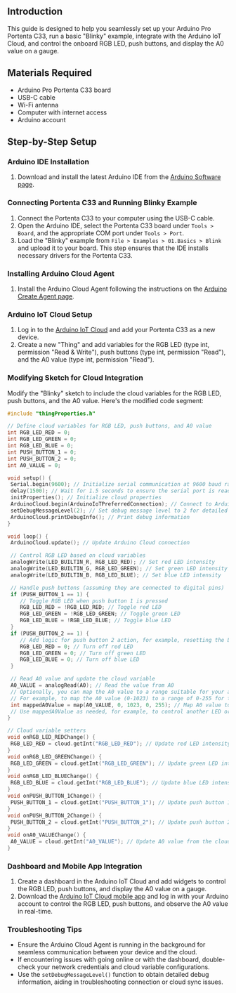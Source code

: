 ## Introduction
This guide is designed to help you seamlessly set up your Arduino Pro Portenta C33, run a basic "Blinky" example, integrate with the Arduino IoT Cloud, and control the onboard RGB LED, push buttons, and display the A0 value on a gauge.

## Materials Required
- Arduino Pro Portenta C33 board
- USB-C cable
- Wi-Fi antenna
- Computer with internet access
- Arduino account

## Step-by-Step Setup

### Arduino IDE Installation
1. Download and install the latest Arduino IDE from the [Arduino Software page](https://www.arduino.cc/en/software).

### Connecting Portenta C33 and Running Blinky Example
1. Connect the Portenta C33 to your computer using the USB-C cable.
2. Open the Arduino IDE, select the Portenta C33 board under `Tools > Board`, and the appropriate COM port under `Tools > Port`.
3. Load the "Blinky" example from `File > Examples > 01.Basics > Blink` and upload it to your board. This step ensures that the IDE installs necessary drivers for the Portenta C33.

### Installing Arduino Cloud Agent
1. Install the Arduino Cloud Agent following the instructions on the [Arduino Create Agent page](https://create.arduino.cc/getting-started/plugin/installation).

### Arduino IoT Cloud Setup
1. Log in to the [Arduino IoT Cloud](https://create.arduino.cc/) and add your Portenta C33 as a new device.
2. Create a new "Thing" and add variables for the RGB LED (type int, permission "Read & Write"), push buttons (type int, permission "Read"), and the A0 value (type int, permission "Read").

### Modifying Sketch for Cloud Integration
Modify the "Blinky" sketch to include the cloud variables for the RGB LED, push buttons, and the A0 value. Here's the modified code segment:

```cpp
#include "thingProperties.h"

// Define cloud variables for RGB LED, push buttons, and A0 value
int RGB_LED_RED = 0;
int RGB_LED_GREEN = 0;
int RGB_LED_BLUE = 0;
int PUSH_BUTTON_1 = 0;
int PUSH_BUTTON_2 = 0;
int A0_VALUE = 0;

void setup() {
 Serial.begin(9600); // Initialize serial communication at 9600 baud rate
 delay(1500); // Wait for 1.5 seconds to ensure the serial port is ready
 initProperties(); // Initialize cloud properties
 ArduinoCloud.begin(ArduinoIoTPreferredConnection); // Connect to Arduino IoT Cloud
 setDebugMessageLevel(2); // Set debug message level to 2 for detailed logs
 ArduinoCloud.printDebugInfo(); // Print debug information
}

void loop() {
 ArduinoCloud.update(); // Update Arduino Cloud connection

 // Control RGB LED based on cloud variables
 analogWrite(LED_BUILTIN_R, RGB_LED_RED); // Set red LED intensity
 analogWrite(LED_BUILTIN_G, RGB_LED_GREEN); // Set green LED intensity
 analogWrite(LED_BUILTIN_B, RGB_LED_BLUE); // Set blue LED intensity

 // Handle push buttons (assuming they are connected to digital pins)
 if (PUSH_BUTTON_1 == 1) {
    // Toggle RGB LED when push button 1 is pressed
    RGB_LED_RED = !RGB_LED_RED; // Toggle red LED
    RGB_LED_GREEN = !RGB_LED_GREEN; // Toggle green LED
    RGB_LED_BLUE = !RGB_LED_BLUE; // Toggle blue LED
 }
 if (PUSH_BUTTON_2 == 1) {
    // Add logic for push button 2 action, for example, resetting the LED
    RGB_LED_RED = 0; // Turn off red LED
    RGB_LED_GREEN = 0; // Turn off green LED
    RGB_LED_BLUE = 0; // Turn off blue LED
 }

 // Read A0 value and update the cloud variable
 A0_VALUE = analogRead(A0); // Read the value from A0
 // Optionally, you can map the A0 value to a range suitable for your application
 // For example, to map the A0 value (0-1023) to a range of 0-255 for the LED
 int mappedA0Value = map(A0_VALUE, 0, 1023, 0, 255); // Map A0 value to 0-255
 // Use mappedA0Value as needed, for example, to control another LED or component
}

// Cloud variable setters
void onRGB_LED_REDChange() {
 RGB_LED_RED = cloud.getInt("RGB_LED_RED"); // Update red LED intensity from the cloud
}
void onRGB_LED_GREENChange() {
 RGB_LED_GREEN = cloud.getInt("RGB_LED_GREEN"); // Update green LED intensity from the cloud
}
void onRGB_LED_BLUEChange() {
 RGB_LED_BLUE = cloud.getInt("RGB_LED_BLUE"); // Update blue LED intensity from the cloud
}
void onPUSH_BUTTON_1Change() {
 PUSH_BUTTON_1 = cloud.getInt("PUSH_BUTTON_1"); // Update push button 1 state from the cloud
}
void onPUSH_BUTTON_2Change() {
 PUSH_BUTTON_2 = cloud.getInt("PUSH_BUTTON_2"); // Update push button 2 state from the cloud
}
void onA0_VALUEChange() {
 A0_VALUE = cloud.getInt("A0_VALUE"); // Update A0 value from the cloud
}

```

### Dashboard and Mobile App Integration
1. Create a dashboard in the Arduino IoT Cloud and add widgets to control the RGB LED, push buttons, and display the A0 value on a gauge.
2. Download the [Arduino IoT Cloud mobile app](https://www.arduino.cc/en/software) and log in with your Arduino account to control the RGB LED, push buttons, and observe the A0 value in real-time.

### Troubleshooting Tips
- Ensure the Arduino Cloud Agent is running in the background for seamless communication between your device and the cloud.
- If encountering issues with going online or with the dashboard, double-check your network credentials and cloud variable configurations.
- Use the `setDebugMessageLevel()` function to obtain detailed debug information, aiding in troubleshooting connection or cloud sync issues.
